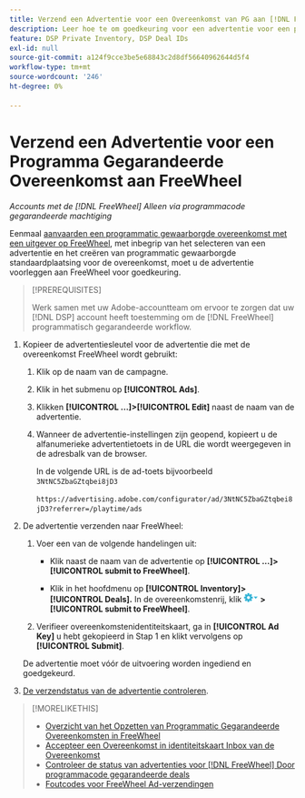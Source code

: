 ```yaml
---
title: Verzend een Advertentie voor een Overeenkomst van PG aan [!DNL FreeWheel]
description: Leer hoe te om goedkeuring voor een advertentie voor een programmatic gewaarborgde overeenkomst met een uitgever op FreeWheel te verzoeken.
feature: DSP Private Inventory, DSP Deal IDs
exl-id: null
source-git-commit: a124f9cce3be5e68843c2d8df56640962644d5f4
workflow-type: tm+mt
source-wordcount: '246'
ht-degree: 0%

---
```


# Verzend een Advertentie voor een Programma Gegarandeerde Overeenkomst aan FreeWheel

*Accounts met de [!DNL FreeWheel] Alleen via programmacode gegarandeerde machtiging*

Eenmaal [aanvaarden een programmatic gewaarborgde overeenkomst met een uitgever op FreeWheel](#programmatic-guaranteed-set-up.md#pg-setup-deal-id-inbox), met inbegrip van het selecteren van een advertentie en het creëren van programmatic gewaarborgde standaardplaatsing voor de overeenkomst, moet u de advertentie voorleggen aan FreeWheel voor goedkeuring.

>[!PREREQUISITES]
>
>Werk samen met uw Adobe-accountteam om ervoor te zorgen dat uw [!DNL DSP] account heeft toestemming om de [!DNL FreeWheel] programmatisch gegarandeerde workflow.

1. Kopieer de advertentiesleutel voor de advertentie die met de overeenkomst FreeWheel wordt gebruikt:

   1. Klik op de naam van de campagne.

   1. Klik in het submenu op **[!UICONTROL Ads]**.

   1. Klikken  **[!UICONTROL ...]>[!UICONTROL Edit]** naast de naam van de advertentie.

   1. Wanneer de advertentie-instellingen zijn geopend, kopieert u de alfanumerieke advertentietoets in de URL die wordt weergegeven in de adresbalk van de browser.

      In de volgende URL is de ad-toets bijvoorbeeld `3NtNC5ZbaGZtqbei8jD3`

      `https://advertising.adobe.com/configurator/ad/3NtNC5ZbaGZtqbei8jD3?referrer=/playtime/ads`

1. De advertentie verzenden naar FreeWheel:

   1. Voer een van de volgende handelingen uit:

      * Klik naast de naam van de advertentie op  **[!UICONTROL ...]>[!UICONTROL submit to FreeWheel]**.

      * Klik in het hoofdmenu op **[!UICONTROL Inventory]> [!UICONTROL Deals].** In de overeenkomstenrij, klik ![Menu Opties](/help/dsp/assets/options-menu.png) **>[!UICONTROL submit to FreeWheel]**.
   1. Verifieer overeenkomstenidentiteitskaart, ga in **[!UICONTROL Ad Key]** u hebt gekopieerd in Stap 1 en klikt vervolgens op **[!UICONTROL Submit]**.

   De advertentie moet vóór de uitvoering worden ingediend en goedgekeurd.

1. [De verzendstatus van de advertentie controleren](freewheel-check-status.md).

>[!MORELIKETHIS]
>
>* [Overzicht van het Opzetten van Programmatic Gegarandeerde Overeenkomsten in FreeWheel](freewheel-overview.md)
>* [Accepteer een Overeenkomst in identiteitskaart Inbox van de Overeenkomst](deal-id-inbox-accept.md)
>* [Controleer de status van advertenties voor [!DNL FreeWheel] Door programmacode gegarandeerde deals](freewheel-check-status.md)
>* [Foutcodes voor FreeWheel Ad-verzendingen](freewheel-error-codes.md)

